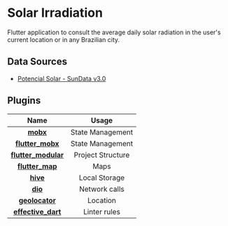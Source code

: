 # Solar Irradiation

Flutter application to consult the average daily solar radiation in the user's current location or in any Brazilian city.

## Data Sources
- [Potencial Solar - SunData v3.0](http://www.cresesb.cepel.br/index.php?section=sundata) 

## Plugins
| Name | Usage |
|:------:|:-------:|
|[**mobx**](https://pub.dev/packages/mobx#-readme-tab-)| State Management|
|[**flutter_mobx**](https://pub.dev/packages/flutter_mobx)| State Management|
|[**flutter_modular**](https://pub.dev/packages/flutter_mobx)| Project Structure |
|[**flutter_map**](https://pub.dev/packages/flutter_map)| Maps |
|[**hive**](https://pub.dev/packages/hive)| Local Storage |
|[**dio**](https://pub.dev/packages/dio)| Network calls|
|[**geolocator**](https://pub.dev/packages/geolocator)| Location |
|[**effective_dart**](https://pub.dev/packages/effective_dart)| Linter rules|